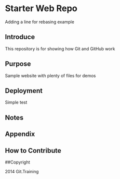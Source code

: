 # Starter Web Repo

Adding a line for rebasing example

## Introduce

This repository is for showing how Git and GitHub work

## Purpose

Sample website with plenty of files for demos

## Deployment
Simple test

## Notes

## Appendix


## How to Contribute

##Copyright

2014 Git.Training